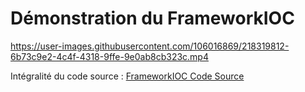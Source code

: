 # Démonstration du FrameworkIOC

https://user-images.githubusercontent.com/106016869/218319812-6b73c9e2-4c4f-4318-9ffe-9e0ab8cb323c.mp4


Intégralité du code source :
[FrameworkIOC Code Source](../FrameworkIOC)
